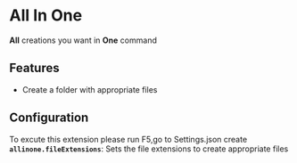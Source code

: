 # All In One

**All** creations you want in **One** command

## Features

- Create a folder with appropriate files 

## Configuration
To excute this extension please run F5,go to Settings.json 
create 
**`allinone.fileExtensions`**: Sets the file extensions to create appropriate files 

